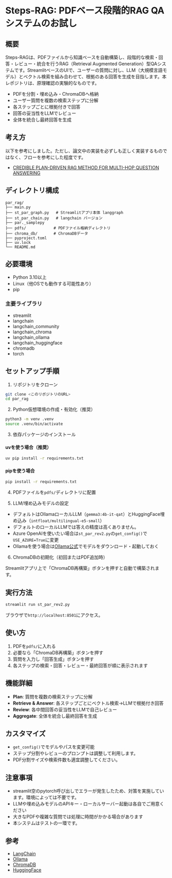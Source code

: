 # Steps-RAG: PDFベース段階的RAG QAシステムのお試し

## 概要

Steps-RAGは、PDFファイルから知識ベースを自動構築し、段階的な検索・回答・レビュー・統合を行うRAG（Retrieval Augmented Generation）型QAシステムです。StreamlitベースのUIで、ユーザーの質問に対し、LLM（大規模言語モデル）とベクトル検索を組み合わせて、根拠のある回答を生成を目指します。本レポジトリは、原理確認の実験的なものです。

- PDFを分割・埋め込み・ChromaDBへ格納
- ユーザー質問を複数の検索ステップに分解
- 各ステップごとに根拠付きで回答
- 回答の妥当性をLLMでレビュー
- 全体を統合し最終回答を生成

## 考え方
以下を参考にしました。ただし、論文中の実装を必ずしも正しく実装するものではなく、フローを参考にした程度です。
- [CREDIBLE PLAN-DRIVEN RAG METHOD FOR MULTI-HOP
QUESTION ANSWERING](https://arxiv.org/pdf/2504.16787)


## ディレクトリ構成

```
par_rag/
├── main.py
├── st_par_graph.py   # Streamlitアプリ本体 langgraph
├── st_par_chain.py   # langchain バージョン
├── par._samplepy
├── pdfs/            # PDFファイル格納ディレクトリ
├── chroma_db/       # ChromaDBデータ
├── pyproject.toml
├── uv.lock
└── README.md
```

## 必要環境

- Python 3.10以上
- Linux（他OSでも動作する可能性あり）
- pip

### 主要ライブラリ
- streamlit
- langchain
- langchain_community
- langchain_chroma
- langchain_ollama
- langchain_huggingface
- chromadb
- torch

## セットアップ手順

1. リポジトリをクローン

```bash
git clone <このリポジトリのURL>
cd par_rag
```

2. Python仮想環境の作成・有効化（推奨）

```bash
python3 -m venv .venv
source .venv/bin/activate
```

3. 依存パッケージのインストール

#### uvを使う場合（推奨）
```bash
uv pip install -r requirements.txt
```

#### pipを使う場合
```bash
pip install -r requirements.txt
```

4. PDFファイルを`pdfs/`ディレクトリに配置

5. LLM/埋め込みモデルの設定

- デフォルトはOllamaローカルLLM（`gemma3:4b-it-qat`）とHuggingFace埋め込み（`intfloat/multilingual-e5-small`）
- デフォルトのローカルLLMでは答えの精度は高くありません。
- Azure OpenAIを使いたい場合は`st_par_rev2.py`の`get_config()`で`USE_AZURE=True`に変更
- Ollamaを使う場合は[Ollama公式](https://ollama.com/)でモデルをダウンロード・起動しておく

6. ChromaDBの初期化（初回またはPDF追加時）

Streamlitアプリ上で「ChromaDB再構築」ボタンを押すと自動で構築されます。

## 実行方法

```bash
streamlit run st_par_rev2.py
```

ブラウザで`http://localhost:8501`にアクセス。

## 使い方

1. PDFを`pdfs/`に入れる
2. 必要なら「ChromaDB再構築」ボタンを押す
3. 質問を入力し「回答生成」ボタンを押す
4. 各ステップの検索・回答・レビュー・最終回答が順に表示されます

## 機能詳細

- **Plan**: 質問を複数の検索ステップに分解
- **Retrieve & Answer**: 各ステップごとにベクトル検索→LLMで根拠付き回答
- **Review**: 各中間回答の妥当性をLLMで自己レビュー
- **Aggregate**: 全体を統合し最終回答を生成

## カスタマイズ

- `get_config()`でモデルやパスを変更可能
- ステップ分割やレビューのプロンプトは調整して利用します。
- PDF分割サイズや検索件数も適宜調整してください。

## 注意事項
- streamlit空のpytorch呼び出しでエラーが発生したため、対策を実施しています。環境によっては不要です。
- LLMや埋め込みモデルのAPIキー・ローカルサーバー起動は各自でご用意ください
- 大きなPDFや複雑な質問では処理に時間がかかる場合があります
- 本システムはテストの一環です。


## 参考

- [LangChain](https://github.com/langchain-ai/langchain)
- [Ollama](https://ollama.com/)
- [ChromaDB](https://www.trychroma.com/)
- [HuggingFace](https://huggingface.co/)

